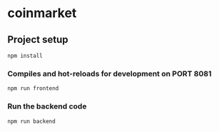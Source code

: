 # coinmarket

## Project setup
```
npm install
```

### Compiles and hot-reloads for development on PORT 8081
```
npm run frontend
```

### Run the backend code
```
npm run backend
```
